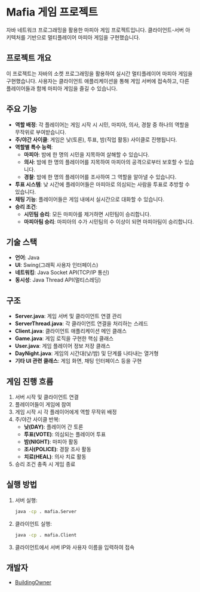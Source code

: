 # Mafia 게임 프로젝트

자바 네트워크 프로그래밍을 활용한 마피아 게임 프로젝트입니다. 클라이언트-서버 아키텍처를 기반으로 멀티플레이어 마피아 게임을 구현했습니다.

## 프로젝트 개요

이 프로젝트는 자바의 소켓 프로그래밍을 활용하여 실시간 멀티플레이어 마피아 게임을 구현했습니다. 사용자는 클라이언트 애플리케이션을 통해 게임 서버에 접속하고, 다른 플레이어들과 함께 마피아 게임을 즐길 수 있습니다.

## 주요 기능

- **역할 배정**: 각 플레이어는 게임 시작 시 시민, 마피아, 의사, 경찰 중 하나의 역할을 무작위로 부여받습니다.
- **주/야간 사이클**: 게임은 낮(토론), 투표, 밤(직업 활동) 사이클로 진행됩니다.
- **역할별 특수 능력**:
  - **마피아**: 밤에 한 명의 시민을 지목하여 살해할 수 있습니다.
  - **의사**: 밤에 한 명의 플레이어를 지목하여 마피아의 공격으로부터 보호할 수 있습니다.
  - **경찰**: 밤에 한 명의 플레이어를 조사하여 그 역할을 알아낼 수 있습니다.
- **투표 시스템**: 낮 시간에 플레이어들은 마피아로 의심되는 사람을 투표로 추방할 수 있습니다.
- **채팅 기능**: 플레이어들은 게임 내에서 실시간으로 대화할 수 있습니다.
- **승리 조건**: 
  - **시민팀 승리**: 모든 마피아를 제거하면 시민팀이 승리합니다.
  - **마피아팀 승리**: 마피아의 수가 시민팀의 수 이상이 되면 마피아팀이 승리합니다.

## 기술 스택

- **언어**: Java
- **UI**: Swing(그래픽 사용자 인터페이스)
- **네트워킹**: Java Socket API(TCP/IP 통신)
- **동시성**: Java Thread API(멀티스레딩)

## 구조

- **Server.java**: 게임 서버 및 클라이언트 연결 관리
- **ServerThread.java**: 각 클라이언트 연결을 처리하는 스레드
- **Client.java**: 클라이언트 애플리케이션 메인 클래스
- **Game.java**: 게임 로직을 구현한 핵심 클래스
- **User.java**: 게임 플레이어 정보 저장 클래스
- **DayNight.java**: 게임의 시간대(낮/밤) 및 단계를 나타내는 열거형
- **기타 UI 관련 클래스**: 게임 화면, 채팅 인터페이스 등을 구현

## 게임 진행 흐름

1. 서버 시작 및 클라이언트 연결
2. 플레이어들이 게임에 참여
3. 게임 시작 시 각 플레이어에게 역할 무작위 배정
4. 주/야간 사이클 반복:
   - **낮(DAY)**: 플레이어 간 토론
   - **투표(VOTE)**: 의심되는 플레이어 투표
   - **밤(NIGHT)**: 마피아 활동
   - **조사(POLICE)**: 경찰 조사 활동
   - **치료(HEAL)**: 의사 치료 활동
5. 승리 조건 충족 시 게임 종료

## 실행 방법

1. 서버 실행:
   ```bash
   java -cp . mafia.Server
   ```

2. 클라이언트 실행:
   ```bash
   java -cp . mafia.Client
   ```

3. 클라이언트에서 서버 IP와 사용자 이름을 입력하여 접속

## 개발자

- [BuildingOwner](https://github.com/BuildingOwner)
